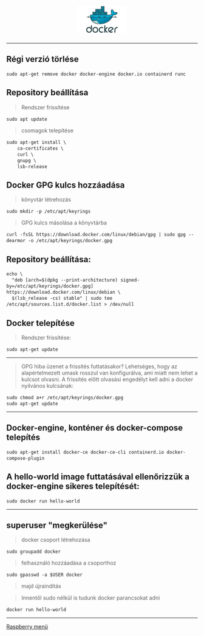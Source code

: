 <h1 align="center">
	<img src="../.pictures/docker_logo.png" alt="Docker logo" width="128"/>
</h1>

---

## Régi verzió törlése

```
sudo apt-get remove docker docker-engine docker.io containerd runc
```

## Repository beállítása


> Rendszer frissítése

```
sudo apt update
```

> csomagok telepítése

```
sudo apt-get install \
    ca-certificates \
    curl \
    gnupg \
    lsb-release
```

## Docker GPG kulcs hozzáadása

> könyvtár létrehozás

```
sudo mkdir -p /etc/apt/keyrings
```

> GPG kulcs másolása a könyvtárba

```
curl -fsSL https://download.docker.com/linux/debian/gpg | sudo gpg --dearmor -o /etc/apt/keyrings/docker.gpg
```

## Repository beállítása:

```
echo \
  "deb [arch=$(dpkg --print-architecture) signed-by=/etc/apt/keyrings/docker.gpg] https://download.docker.com/linux/debian \
  $(lsb_release -cs) stable" | sudo tee /etc/apt/sources.list.d/docker.list > /dev/null
```  

## Docker telepítése

> Rendszer frissítése:

```
sudo apt-get update
```

---

> GPG hiba üzenet a frissítés futtatásakor?
> Lehetséges, hogy az alapértelmezett umask rosszul van konfigurálva, ami miatt nem lehet a kulcsot olvasni. A frissítés előtt olvasási engedélyt kell adni a docker nyilvános kulcsának:

```
sudo chmod a+r /etc/apt/keyrings/docker.gpg
sudo apt-get update
```

---

## Docker-engine, konténer és docker-compose telepítés

```
sudo apt-get install docker-ce docker-ce-cli containerd.io docker-compose-plugin
```

## A hello-world image futtatásával ellenőrizzük a docker-engine sikeres telepítését:

```
sudo docker run hello-world
```

---

## superuser "megkerülése"

> docker csoport létrehozása

```
sudo groupadd docker
```

> felhasználó hozzáadása a csoporthoz

```
sudo gpasswd -a $USER docker
```

> majd újraindítás

> Innentől sudo nélkül is tudunk docker parancsokat adni

```
docker run hello-world
```

---

[Raspberry menü](../README.md)
